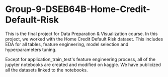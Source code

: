 # Group-9-DSEB64B-Home-Credit-Default-Risk
This is the final project for Data Preparation & Visualization course. In this project, we worked with the Home Credit Default Risk dataset. This includes EDA for all tables, feature engineering, model selection and hyperparameters tuning.

Except for application_train_test's feature engineering process, all of the jupyter notebooks are created and modified on kaggle. We have publicized all the datasets linked to the notebooks.  
